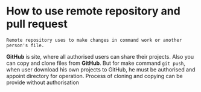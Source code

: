 # **How to use remote repository and pull request**
    Remote repository uses to make changes in command work or another person's file. 

**GitHub** is site, where all authorised users can share their projects. Also you can copy and clone files from **GitHub**. But for make command `git push`, when user download his own projects to GitHub, he must be authorised and appoint directory for operation. Process of cloning and copying can be provide without authorisation